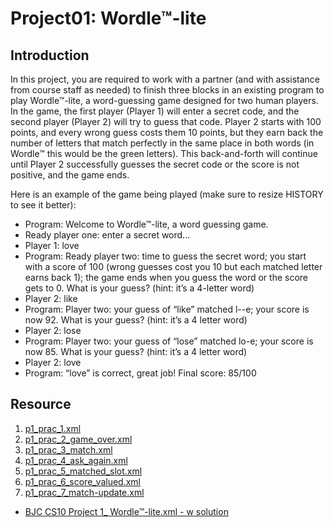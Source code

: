 # Project01: Wordle™-lite
## Introduction
In this project, you are required to work with a partner (and with assistance from course staff as needed) to finish three blocks in an existing program to play Wordle™-lite, a word-guessing game designed for two human players. In the game, the first player (Player 1) will enter a secret code, and the second player (Player 2) will try to guess that code. Player 2 starts with 100 points, and every wrong guess costs them 10 points, but they earn back the number of letters that match perfectly in the same place in both words (in Wordle™ this would be the green letters). This back-and-forth will continue until Player 2 successfully guesses the secret code or the score is not positive, and the game ends. 

Here is an example of the game being played (make sure to resize HISTORY to see it better):

- Program:	Welcome to Wordle™-lite, a word guessing game. 
- Ready player one: enter a secret word...
-   Player 1: love
-   Program:	Ready player two: time to guess the secret word; 
you start with a score of 100 
(wrong guesses cost you 10 but each matched letter earns back 1); 
the game ends when you guess the word or the score gets to 0. 
What is your guess? (hint: it’s a 4-letter word)
-   Player 2: like 		
-   Program: 	Player two: your guess of “like” matched l--e; your score is now 92. 
What is your guess? (hint: it’s a 4 letter word)
-   Player 2: lose 	
-   Program: 	Player two: your guess of “lose” matched lo-e; your score is now 85. 
What is your guess? (hint: it’s a 4 letter word)
-   Player 2: love
-   Program: 	“love” is correct, great job! Final score: 85/100


## Resource

1.  [p1_prac_1.xml](https://beatlesm.s3.us-west-1.amazonaws.com/cs10/project-1/p1_prac_1.xml)
1.  [p1_prac_2_game_over.xml](https://beatlesm.s3.us-west-1.amazonaws.com/cs10/project-1/p1_prac_2_game_over.xml)
1.  [p1_prac_3_match.xml](https://beatlesm.s3.us-west-1.amazonaws.com/cs10/project-1/p1_prac_3_match.xml)
1.  [p1_prac_4_ask_again.xml](https://beatlesm.s3.us-west-1.amazonaws.com/cs10/project-1/p1_prac_4_ask_again.xml)
1.  [p1_prac_5_matched_slot.xml](https://beatlesm.s3.us-west-1.amazonaws.com/cs10/project-1/p1_prac_5_matched_slot.xml)
1.  [p1_prac_6_score_valued.xml](https://beatlesm.s3.us-west-1.amazonaws.com/cs10/project-1/p1_prac_6_score_valued.xml)
1.  [p1_prac_7_match-update.xml](https://beatlesm.s3.us-west-1.amazonaws.com/cs10/project-1/p1_prac_7_match-update.xml)

-   [BJC CS10 Project 1_ Wordle™-lite.xml - w solution](https://beatlesm.s3.us-west-1.amazonaws.com/cs10/project-1/BJC+CS10+Project+1_+Wordle%E2%84%A2-lite.xml)